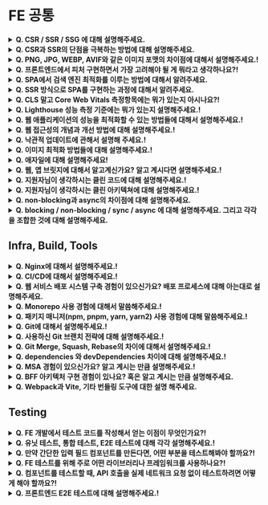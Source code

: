 # FE 공통

<details>
<summary><strong>Q. CSR / SSR / SSG 에 대해 설명해주세요.</strong></summary>

답변

## CSR

초기 로딩 시 최소한의 HTML만 전달하고, JavaScript가 실행된 후 브라우저에서 모든 UI를 구성함

### 장점

SPA에 적합하고 사용자와의 인터랙션이 빠릅니다.

### 단점

초기 로딩 속도 느리고 SEO에 불리함

## SSR

요청 시 서버가 HTML을 완전히 구성한 후 브라우저에 전달해 바로 렌더링하는 방식

### 장점

초기 로딩 속도가 빠르고 SEO에 유리, 보안에 유리함

### 단점

서버의 부담이 증가하고 페이지 전환 시 전체 HTML을 다시 요청해야 합니다.

## SSG

빌드 시 미리 HTML을 생성해서 저장해두고, 사용자가 요청할 때 해당 HTML을 그대로 전달하는 방식

### 장점

매우 빠르고 SEO에 매우 유리함

### 단점

실시간 데이터 반영이 어렵고 페이지 수가 많으면 빌드 시간이 길어짐

질문 제작: 강민주

출처: (optional)

</details>

<details>
<summary><strong>Q. CSR과 SSR의 단점을 극복하는 방법에 대해 설명해주세요.</strong></summary>

답변

## CSR 단점 극복 방법

### 초기 로딩이 느림

해결 방법

- code splitting(코드 분할) 필요한 페이지/ 컴포넌트 단위로 JS 번들을 나누어 초기에 최소한의 코드로만 로딩
- Lazy Loading : 사용자가 실제로 접근할 때 필요한 리소스만 불러옴
- Preloading/Prefetching : 예상되는 사용자 이동 경로에 있는 리소스를 미리 불러와 준비

### SEO에 불리함

해결 방법

- 사전 렌더링 : 정적 HTML을 미리 생성해 검색 엔진에 제공
- 동적 렌더링 : 일반 사용자는 CSR로 처리하고, 크롤러에게만 SSR 결과를 전달(Google 추천 방식)

## SSR 단점 극복 방법

### 서버 부하가 큼

해결 방법

- 캐싱 : 페이지 결과나 API 응답을 CDN 또는 서버 메모리에 저장하여 재사용
- ISR : 정적 페이지를 일정 주기로 백그라운드에서 다시 생성하는 방식

### 페이지 전환 시 깜빡임/느림

해결 방법

- Hydaration 최적화 : 클라이언트 측에서 부드럽게 React가 takeover 하도록 조정
- client-side routing 병행 : 페이 이동은 CSR 방식으로, 초기 로딩만 SSR로 처리

질문 제작: 강민주

출처: (optional)

</details>

<details>
<summary><strong>Q. PNG, JPG, WEBP, AVIF와 같은 이미지 포맷의 차이점에 대해서 설명해주세요.!</strong></summary>

답변

질문 제작: OOO

출처: (optional)

</details>

<details>
<summary><strong>Q. 프론트엔드에서 피처 구현하면서 가장 고려해야 될 게 뭐라고 생각하나요?!</strong></summary>

- 프론트엔드에서 피처를 구현할 때 가장 중요하게 고려해야 할 점은 사용자 경험이라고 생각합니다. 최종적으로 프론트엔드가 개발하는 모든 기능은 사용자를 위한 것이기 때문입니다.

  구체적으로 다음 요소들을 균형 있게 고려해야 합니다.

  성능과 속도: 사용자는 빠른 응답을 기대합니다. 불필요한 렌더링을 줄이고, 코드 스플리팅, 이미지 최적화, 캐싱 전략 등을 통해 로딩 시간을 최소화해야 합니다.

  접근성(Accessibility): 모든 사용자가 장애 여부와 관계없이 기능을 사용할 수 있어야 합니다. 시맨틱 HTML, ARIA 속성, 키보드 네비게이션 지원이 필수적입니다.

  유지보수성: 코드베이스가 확장 가능하고 다른 개발자들이 쉽게 이해할 수 있도록 설계해야 합니다. 컴포넌트의 재사용성과 명확한 관심사 분리가 중요합니다.

</details>

<details><summary><strong>Q. SPA에서 검색 엔진 최적화를 이루는 방법에 대해서 알려주세요.</strong></summary>

1. **SSR 사용**: 서버에서 페이지의 HTML을 미리 만들어 브라우저와 검색 봇에 전달합니다. 초기 콘텐츠를 바로 인식할 수 있습니다.
2. **SSG 사용**: 빌드 시점에 모든 페이지의 HTML을 미리 생성해 둡니다. 빠르고 SEO에 매우 유리합니다. (예: Gatsby, Next.js/Nuxt.js의 SSG 모드)
3. **동적 렌더링:** 사용자에게는 SPA를, 검색 봇에게는 서버에서 미리 렌더링된 버전을 보여주는 방식입니다.
</details>

<details><summary><strong>Q. SSR 방식으로 SPA를 구현하는 과정에 대해서 알려주세요.</strong></summary>

1. 첫 페이지 로드 시에 서버가 필요한 데이터를 포함한 완전한 HTML을 미리 만들어서 브라우저에 보냅니다.
2. 그 후, 브라우저는 JavaScript를 로드하여 서버에서 생성된 HTML에 동적인 기능을 추가합니다. 이 과정을 **하이드레이션**이라고 합니다.
3. 이후에는 일반적인 SPA처럼 클라이언트 측에서 페이지를 업데이트하며 동작합니다.
</details>

<details>
<summary><strong>Q. CLS 말고 Core Web Vitals 측정항목에는 뭐가 있는지 아시나요?!</strong></summary>

- Core Web Vitals는 Google이 웹사이트 사용자 경험을 측정하는 핵심 지표들입니다.

  LCP(Largest Contentful Paint): 페이지의 가장 큰 콘텐츠가 화면에 표시되는 시간을 측정합니다. 좋은 사용자 경험을 위해서는 2.5초 이내여야 합니다.

  FID(First Input Delay): 사용자가 페이지와 처음 상호작용할 때 응답 지연 시간을 측정합니다. 100ms 이하가 권장됩니다.

  INP(Interaction to Next Paint): FID를 대체할 새로운 지표로, 모든 사용자 상호작용의 응답성을 측정합니다. 200ms 이하가 좋은 경험입니다.

  TTFB(Time to First Byte): 서버 응답 시간을 측정하는 지표로, 리소스 요청부터 첫 데이터를 받는 시간입니다.

</details>

<details>
<summary><strong>Q. Lighthouse 성능 측정 기준에는 뭐가 있는지 설명해주세요.!</strong></summary>

- Lighthouse는 Google에서 개발한 웹페이지 품질 측정 도구로, 다음과 같은 주요 성능 측정 기준들을 포함합니다.

- 성능(Performance)

  - First Contentful Paint(FCP): 페이지가 로드되기 시작한 시점부터 콘텐츠의 일부가 화면에 렌더링될 때까지의 시간
  - Largest Contentful Paint(LCP): 가장 큰 콘텐츠 요소가 화면에 렌더링되는 시간 (Core Web Vitals의 일부)
  - Speed Index: 페이지 콘텐츠가 얼마나 빨리 시각적으로 표시되는지 측정
  - Time to Interactive(TTI): 페이지가 완전히 상호작용 가능한 상태가 되는 데 걸리는 시간
  - Total Blocking Time(TBT): FCP와 TTI 사이에서 메인 스레드가 차단된 총 시간
  - Cumulative Layout Shift(CLS): 페이지 로드 중 예기치 않은 레이아웃 이동의 정도 (Core Web Vitals의 일부)

- 접근성(Accessibility)

  - 웹사이트가 장애가 있는 사용자들에게 얼마나 접근 가능한지 측정
  - ARIA 속성의 올바른 사용, 색상 대비, 키보드 접근성 등 평가

- 최적화 권장사항(Best Practices)

  - HTTPS 사용, 안전하지 않은 JavaScript 방지, 올바른 이미지 비율 사용 등
  - 브라우저 오류 로깅, 사용자 경험을 저해하는 요소들 체크

- SEO(Search Engine Optimization)

  - 검색 엔진이 페이지를 얼마나 잘 이해할 수 있는지 측정
  - meta 태그, 텍스트 크기, 크롤링 가능 여부 등 확인

- PWA(Progressive Web App)
  - 웹사이트가 PWA 기준을 얼마나 충족하는지 측정
  - 오프라인 작동, 설치 가능성, HTTPS 사용 등 평가

</details>

<details>
<summary><strong>Q. 웹 애플리케이션의 성능을 최적화할 수 있는 방법들에 대해서 설명해주세요.!</strong></summary>

답변

질문 제작: OOO

출처: (optional)

</details>

<details>
<summary><strong>Q. 웹 접근성의 개념과 개선 방법에 대해 설명해주세요.!</strong></summary>

답변

질문 제작: OOO

출처: (optional)

</details>

<details>
<summary><strong>Q. 낙관적 업데이트에 관해서 설명해 주세요.!</strong></summary>

- 낙관적 업데이트는 사용자 인터페이스를 즉각적으로 반응하게 만들어 사용자 경험을 향상시키는 패턴입니다. 서버 응답을 기다리지 않고 UI를 먼저 업데이트한 후, 서버 응답이 돌아오면 그에 맞게 상태를 최종 조정하는 방식입니다.
- 장점: 사용자에게 즉각적인 피드백 제공으로 앱이 더 빠르게 느껴집니다.
- 단점: 서버 요청이 실패하면 롤백 로직을 구현해야 합니다, 이에 따라서 상태 관리의 복잡성이 증가할 수 있습니다.

</details>

<details>
<summary><strong>Q. 이미지 최적화 방법들에 대해 설명해주세요.!</strong></summary>

1. 적절한 이미지 포맷 선택: WebP를 사용하면 JPG, PNG보다 30~50% 작은 파일 크기로 동일한 품질을 제공합니다.
2. 반응형 이미지: `<picture>` 요소를 활용하여 기기 특성마다 이미지 포맷을 다르게 전달할 수 있습니다.
3. 지연 로딩(Lazy Loading): 뷰포트에 들어올 때만 이미지를 로드하여 초기 페이지 로드 시간을 단축할 수 있습니다.

</details>

<details>
<summary><strong>Q. 애자일에 대해 설명해주세요!</strong></summary>

답변

질문 제작: OOO

출처: (optional)

</details>

<details>
<summary><strong>Q. 웹, 앱 브릿지에 대해서 알고계신가요? 알고 계시다면 설명해주세요.!</strong></summary>

답변

질문 제작: OOO

출처: (optional)

</details>

<details>
<summary><strong>Q. 지원자님이 생각하시는 클린 코드에 대해 설명해주세요.!</strong></summary>

답변

질문 제작: OOO

출처: (optional)

</details>

<details>
<summary><strong>Q. 지원자님이 생각하시는 클린 아키텍쳐에 대해 설명해주세요.!</strong></summary>

답변

질문 제작: OOO

출처: (optional)

</details>

<details>
<summary><strong>Q. non-blocking과 async의 차이점에 대해 설명해주세요.</strong></summary>

non-blocking과 async는 자주 함께 쓰이지만, 의미와 관점이 조금 다릅니다.
non-blocking은 함수가 작업을 수행하더라도 결과가 나올 때까지 기다리지 않고 즉시 제어권을 돌려주는 실행 방식을 의미합니다.
반면, async는 함수가 호출된 이후의 작업 완료 시점에 실행될 로직을 미리 지정해두는 코드 구조를 말합니다.
예를 들어, `non-blocking`은 A 함수가 B 함수를 호출했을 때 B 함수가 작업을 끝내지 않아도 A 함수가 계속 실행될 수 있도록 하는 실행 흐름이고, `async`는 그 작업이 끝났을 때 어떻게 처리할지를 명시하는 방식입니다.
즉, non-blocking은 실행 방식, async는 그 실행을 처리하는 코드 스타일이라고 볼 수 있습니다.

</details>

<details>
<summary><strong>Q. blocking / non-blocking / sync / async 에 대해 설명해주세요. 그리고 각각을 조합한 것에 대해 설명해주세요.</strong></summary>

1. **blocking + sync** : 다른 작업이 진행되는 동안 자신의 작업을 처리하지 않고 (blocking), 다른 작업의 완료 여부를 바로 받아 순차적으로 처리하는 (sync) 방식이다. 다른 작업의 결과가 자신의 작업에 영향을 주는 경우에 활용할 수 있다.
2. **blocking + async** : 다른 작업이 진행되는 동안 자신의 작업을 멈추고 기다리는 (blocking), 다른 작업의 결과를 바로 처리하지 않아 순서대로 작업을 수행하지 않는 (async) 방식이다.
3. **non-blocking + async** : 다른 작업이 진행되는 동안에도 자신의 작업을 처리하고 (non-blocking), 다른 작업의 결과를 바로 처리하지 않아 작업 순서가 지켜지지 않는 (async) 방식이다. 다른 작업의 결과가 자신의 작업에 영향을 주지 않는 경우에 활용할 수 있다.
4. **non-blocking + sync** : 다른 작업이 진행되는 동안에도 자신의 작업을 처리하고 (non-blocking), 다른 작업의 결과를 바로 처리하여 작업을 순차대로 수행하는 (sync) 방식이다.
</details>

## Infra, Build, Tools

<details>
<summary><strong>Q. Nginx에 대해서 설명해주세요.!</strong></summary>

답변

질문 제작: OOO

출처: (optional)

</details>

<details>
<summary><strong>Q. CI/CD에 대해서 설명해주세요.!</strong></summary>

답변

질문 제작: OOO

출처: (optional)

</details>

<details>
<summary><strong>Q. 웹 서비스 배포 시스템 구축 경험이 있으신가요? 배포 프로세스에 대해 아는대로 설명해주세요.</strong></summary>

- 예시 답변: AWS 환경에서 배포해본 경험이 있습니다. 배포 프로세스는 개발 -> 빌드 -> 테스트 -> 배포 -> 모니터링 순서로 이루어집니다.

- 웹서버: HTTP 요청에 대해 정적으로 HTML 페이지를 전달합니다.
- WAS: 클라이언트 요청에 따라서 동적으로 콘텐츠를 생성하여 제공합니다.

</details>

<details>
<summary><strong>Q. Monorepo 사용 경험에 대해서 말씀해주세요.!</strong></summary>

답변

질문 제작: OOO

출처: (optional)

</details>

<details>
<summary><strong>Q. 패키지 매니저(npm, pnpm, yarn, yarn2) 사용 경험에 대해 말씀해주세요.!</strong></summary>

답변

질문 제작: OOO

출처: (optional)

</details>

<details>
<summary><strong>Q. Git에 대해서 설명해주세요.!</strong></summary>

답변

질문 제작: OOO

출처: (optional)

</details>

<details>
<summary><strong>Q. 사용하신 Git 브랜치 전략에 대해 설명해주세요.!</strong></summary>

답변

질문 제작: OOO

출처: (optional)

</details>

<details>
<summary><strong>Q. Git Merge, Squash, Rebase의 차이에 대해서 설명해주세요.!</strong></summary>

답변

질문 제작: OOO

출처: (optional)

</details>

<details>
<summary><strong>Q. dependencies 와 devDependencies 차이에 대해 설명해주세요.!</strong></summary>

1. dependencies: 프로덕션 환경에서 앱을 실행하는데 필요한 패키지들이 담깁니다. (ex: React, Redux, Axios)
2. devDependencies: 개발 과정에서만 필요한 패키지들이 담깁니다. 빌드 도구, 테스트 프레임워크, 린터 등이 이곳에 포함됩니다. (ex: Webpack, Babel, ESLint, TypeScript)

</details>

<details>
<summary><strong>Q. MSA 경험이 있으신가요? 알고 계시는 만큼 설명해주세요.!</strong></summary>

답변

질문 제작: OOO

출처: (optional)

</details>

<details>
<summary><strong>Q. BFF 아키텍처 구현 경험이 있나요? 혹은 알고 계시는 만큼 설명해주세요.</strong></summary>

BFF는 'Backend for Frontend'의 약자인데요, 말 그대로 **프론트엔드만을 위한 맞춤형 백엔드 서버입니다.**

요즘 서비스들은 웹, 모바일 앱 등 다양한 프론트엔드 환경을 가지는 경우가 많잖아요? 그리고 백엔드는 여러 기능을 제공하는 범용 API나 마이크로서비스로 구성되기도 하고요.

이때 프론트엔드 입장에서는, 화면 하나를 그리기 위해 여러 백엔드 API를 호출해야 하거나, 반대로 너무 많은 불필요한 데이터까지 받아와서 직접 가공해야 하는 불편함이 생길 수 있습니다.

**BFF는 이런 문제를 해결하기 위해 중간에 위치**합니다. 특정 프론트엔드(예: 웹 앱용 BFF, 모바일 앱용 BFF)를 타겟으로 해서, **백엔드의 여러 API를 대신 호출**해서 데이터를 가져오고, 프론트엔드가 **필요로 하는 형태로 데이터를 조합하고 가공**해서, **딱 맞는 응답 하나로 만들어서** 프론트엔드에 전달해주는 역할을 합니다.

덕분에 프론트엔드 개발자는 복잡한 데이터 처리나 여러 번의 API 호출 없이, BFF가 제공하는 API만 호출하면 되니까 **개발이 훨씬 편해지고**, 필요한 데이터만 받으니 **성능 개선**에도 도움이 됩니다.

결국, 프론트엔드 개발 경험과 사용자 경험을 향상시키기 위한 아키텍처 패턴이라고 생각합니다.

</details>

<details>
<summary><strong>Q. Webpack과 Vite, 기타 번들링 도구에 대한 설명 해주세요.</strong></summary>

답변

Webpack은 가장 많이 쓰이는 번들러 중 하나로 모든 자원을 JS 모듈로 간주하여, 의존성을 분석하고 하나(또는 여러개)의 파일로 번들링해줍니다. 플러그인/로더 기반 구조로 확장성이 높고 트리 쉐이킹과 코드 분할을 지원해 줍니다.
Vite는 최근 떠오른 매우 빠른 빌드 도구로 개발 시에는 번들링하지 않고, ESM으로 빠르개 실행시켜줍니다. 빌드 시에는 Rollup 기반으로 번들링하고 간단한 설정으로 빠르게 사용할 수 있지만 커스텀하기 어려울 수 있습니다.

질문 제작: OOO

출처: (optional)

</details>

## Testing

<details>
<summary><strong>Q. FE 개발에서 테스트 코드를 작성해서 얻는 이점이 무엇인가요?!</strong></summary>

- 예시 답변: 저는 Jest를 통해서 간단한 테스트 코드를 작성해본 경험이 있습니다. 테스트 코드를 작성하면, 코드 수정이 발생할 때마다 동작의 성공 여부를 빠르게 판단할 수 있어서 생산성에 유리하다고 생각합니다. 특히 OOO 회사의 서비스에서 OOO 요구사항이 변동되는 경우에 빠르게 대응이 가능합니다.
- (본인의 경험 + 회사 서비스에 적용하여 설명하면 Good)

</details>

<details>
<summary><strong>Q. 유닛 테스트, 통합 테스트, E2E 테스트에 대해 각각 설명해주세요.!</strong></summary>

- 유닛 테스트: 앱의 개별 구성 요소(컴포넌트)를 독립적으로 테스트합니다.
  - ex: Button 컴포넌트 클릭 시, 함수가 호출되는지 테스트
- 통합 테스트: 여러 구성 요소(컴포넌트)가 함께 동작할 때 올바른지 테스트합니다.
  - ex: 폼을 제출할 시, API 호출이 올바르게 발생하는지 테스트
- E2E 테스트: 사용자의 관점에서 앱의 전체적인 흐름을 테스트합니다.
  - ex: 사용자가 로그인하고 상품을 구매하는 전체 과정 테스트

</details>

<details>
<summary><strong>Q. 만약 간단한 입력 필드 컴포넌트를 만든다면, 어떤 부분을 테스트해봐야 할까요?!</strong></summary>

답변

질문 제작: OOO

출처: (optional)

</details>

<details>
<summary><strong>Q. FE 테스트를 위해 주로 어떤 라이브러리나 프레임워크를 사용하나요?!</strong></summary>

답변

질문 제작: OOO

출처: (optional)

</details>

<details>
<summary><strong>Q. 컴포넌트를 테스트할 때, API 호출을 실제 네트워크 요청 없이 테스트하려면 어떻게 해야 할까요?!</strong></summary>

답변

질문 제작: OOO

출처: (optional)

</details>

<details>
<summary><strong>Q. 프론트엔드 E2E 테스트에 대해 설명해주세요.!</strong></summary>

답변

질문 제작: OOO

출처: (optional)

</details>
